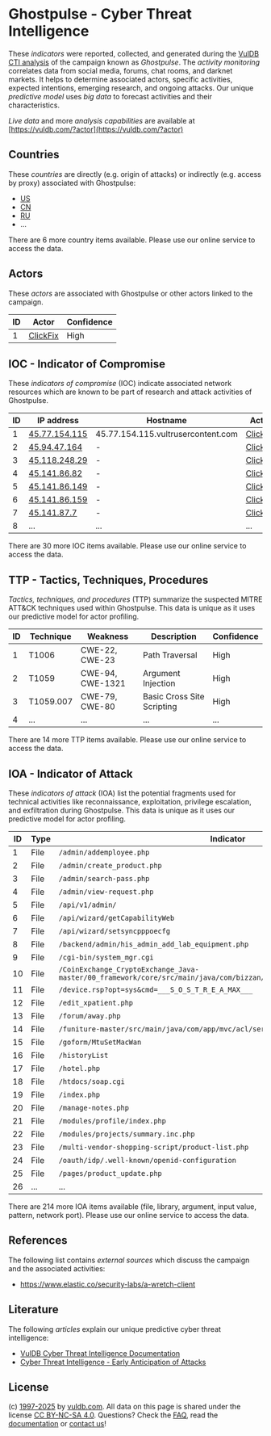# Ghostpulse - Cyber Threat Intelligence

These _indicators_ were reported, collected, and generated during the [VulDB CTI analysis](https://vuldb.com/?kb.cti) of the campaign known as _Ghostpulse_. The _activity monitoring_ correlates data from social media, forums, chat rooms, and darknet markets. It helps to determine associated actors, specific activities, expected intentions, emerging research, and ongoing attacks. Our unique _predictive model_ uses _big data_ to forecast activities and their characteristics.

_Live data_ and more _analysis capabilities_ are available at [https://vuldb.com/?actor](https://vuldb.com/?actor)

## Countries

These _countries_ are directly (e.g. origin of attacks) or indirectly (e.g. access by proxy) associated with Ghostpulse:

* [US](https://vuldb.com/?country.us)
* [CN](https://vuldb.com/?country.cn)
* [RU](https://vuldb.com/?country.ru)
* ...

There are 6 more country items available. Please use our online service to access the data.

## Actors

These _actors_ are associated with Ghostpulse or other actors linked to the campaign.

ID | Actor | Confidence
-- | ----- | ----------
1 | [ClickFix](https://vuldb.com/?actor.clickfix) | High

## IOC - Indicator of Compromise

These _indicators of compromise_ (IOC) indicate associated network resources which are known to be part of research and attack activities of Ghostpulse.

ID | IP address | Hostname | Actor | Confidence
-- | ---------- | -------- | ----- | ----------
1 | [45.77.154.115](https://vuldb.com/?ip.45.77.154.115) | 45.77.154.115.vultrusercontent.com | [ClickFix](https://vuldb.com/?actor.clickfix) | Medium
2 | [45.94.47.164](https://vuldb.com/?ip.45.94.47.164) | - | [ClickFix](https://vuldb.com/?actor.clickfix) | High
3 | [45.118.248.29](https://vuldb.com/?ip.45.118.248.29) | - | [ClickFix](https://vuldb.com/?actor.clickfix) | High
4 | [45.141.86.82](https://vuldb.com/?ip.45.141.86.82) | - | [ClickFix](https://vuldb.com/?actor.clickfix) | High
5 | [45.141.86.149](https://vuldb.com/?ip.45.141.86.149) | - | [ClickFix](https://vuldb.com/?actor.clickfix) | High
6 | [45.141.86.159](https://vuldb.com/?ip.45.141.86.159) | - | [ClickFix](https://vuldb.com/?actor.clickfix) | High
7 | [45.141.87.7](https://vuldb.com/?ip.45.141.87.7) | - | [ClickFix](https://vuldb.com/?actor.clickfix) | High
8 | ... | ... | ... | ...

There are 30 more IOC items available. Please use our online service to access the data.

## TTP - Tactics, Techniques, Procedures

_Tactics, techniques, and procedures_ (TTP) summarize the suspected MITRE ATT&CK techniques used within Ghostpulse. This data is unique as it uses our predictive model for actor profiling.

ID | Technique | Weakness | Description | Confidence
-- | --------- | -------- | ----------- | ----------
1 | T1006 | CWE-22, CWE-23 | Path Traversal | High
2 | T1059 | CWE-94, CWE-1321 | Argument Injection | High
3 | T1059.007 | CWE-79, CWE-80 | Basic Cross Site Scripting | High
4 | ... | ... | ... | ...

There are 14 more TTP items available. Please use our online service to access the data.

## IOA - Indicator of Attack

These _indicators of attack_ (IOA) list the potential fragments used for technical activities like reconnaissance, exploitation, privilege escalation, and exfiltration during Ghostpulse. This data is unique as it uses our predictive model for actor profiling.

ID | Type | Indicator | Confidence
-- | ---- | --------- | ----------
1 | File | `/admin/addemployee.php` | High
2 | File | `/admin/create_product.php` | High
3 | File | `/admin/search-pass.php` | High
4 | File | `/admin/view-request.php` | High
5 | File | `/api/v1/admin/` | High
6 | File | `/api/wizard/getCapabilityWeb` | High
7 | File | `/api/wizard/setsyncpppoecfg` | High
8 | File | `/backend/admin/his_admin_add_lab_equipment.php` | High
9 | File | `/cgi-bin/system_mgr.cgi` | High
10 | File | `/CoinExchange_CryptoExchange_Java-master/00_framework/core/src/main/java/com/bizzan/bitrade/util/UploadFileUtil.java` | High
11 | File | `/device.rsp?opt=sys&cmd=___S_O_S_T_R_E_A_MAX___` | High
12 | File | `/edit_xpatient.php` | High
13 | File | `/forum/away.php` | High
14 | File | `/funiture-master/src/main/java/com/app/mvc/acl/servlet/LoginServlet.java` | High
15 | File | `/goform/MtuSetMacWan` | High
16 | File | `/historyList` | Medium
17 | File | `/hotel.php` | Medium
18 | File | `/htdocs/soap.cgi` | High
19 | File | `/index.php` | Medium
20 | File | `/manage-notes.php` | High
21 | File | `/modules/profile/index.php` | High
22 | File | `/modules/projects/summary.inc.php` | High
23 | File | `/multi-vendor-shopping-script/product-list.php` | High
24 | File | `/oauth/idp/.well-known/openid-configuration` | High
25 | File | `/pages/product_update.php` | High
26 | ... | ... | ...

There are 214 more IOA items available (file, library, argument, input value, pattern, network port). Please use our online service to access the data.

## References

The following list contains _external sources_ which discuss the campaign and the associated activities:

* https://www.elastic.co/security-labs/a-wretch-client

## Literature

The following _articles_ explain our unique predictive cyber threat intelligence:

* [VulDB Cyber Threat Intelligence Documentation](https://vuldb.com/?kb.cti)
* [Cyber Threat Intelligence - Early Anticipation of Attacks](https://www.scip.ch/en/?labs.20201022)

## License

(c) [1997-2025](https://vuldb.com/?kb.changelog) by [vuldb.com](https://vuldb.com/?kb.about). All data on this page is shared under the license [CC BY-NC-SA 4.0](https://creativecommons.org/licenses/by-nc-sa/4.0/). Questions? Check the [FAQ](https://vuldb.com/?kb.faq), read the [documentation](https://vuldb.com/?kb) or [contact us](https://vuldb.com/?contact)!
